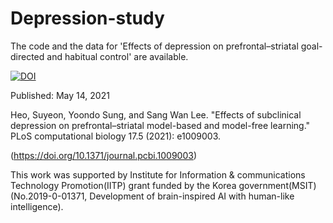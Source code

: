 # Depression-study
The code and the data for 'Effects of depression on prefrontal–striatal goal-directed and habitual control' are available.

[![DOI](https://zenodo.org/badge/146625668.svg)](https://zenodo.org/badge/latestdoi/146625668)

Published: May 14, 2021

Heo, Suyeon, Yoondo Sung, and Sang Wan Lee. "Effects of subclinical depression on prefrontal–striatal model-based and model-free learning." PLoS computational biology 17.5 (2021): e1009003.

(https://doi.org/10.1371/journal.pcbi.1009003)

This work was supported by Institute for Information & communications Technology Promotion(IITP) grant funded by the Korea government(MSIT) (No.2019-0-01371, Development of brain-inspired AI with human-like intelligence).
